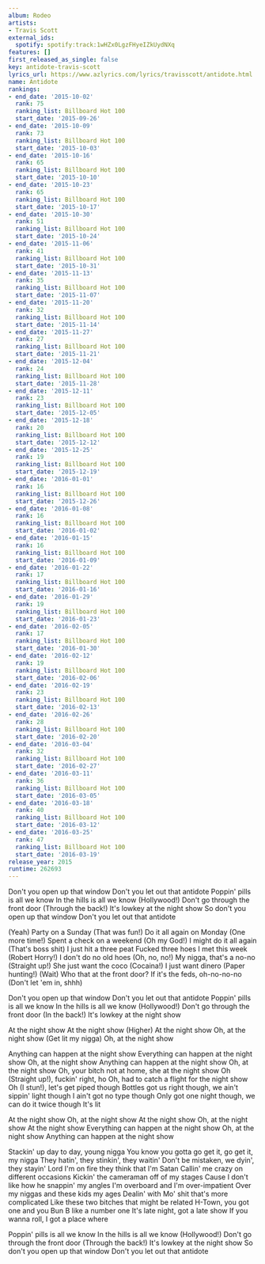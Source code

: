 ```yaml
---
album: Rodeo
artists:
- Travis Scott
external_ids:
  spotify: spotify:track:1wHZx0LgzFHyeIZkUydNXq
features: []
first_released_as_single: false
key: antidote-travis-scott
lyrics_url: https://www.azlyrics.com/lyrics/travisscott/antidote.html
name: Antidote
rankings:
- end_date: '2015-10-02'
  rank: 75
  ranking_list: Billboard Hot 100
  start_date: '2015-09-26'
- end_date: '2015-10-09'
  rank: 73
  ranking_list: Billboard Hot 100
  start_date: '2015-10-03'
- end_date: '2015-10-16'
  rank: 65
  ranking_list: Billboard Hot 100
  start_date: '2015-10-10'
- end_date: '2015-10-23'
  rank: 65
  ranking_list: Billboard Hot 100
  start_date: '2015-10-17'
- end_date: '2015-10-30'
  rank: 51
  ranking_list: Billboard Hot 100
  start_date: '2015-10-24'
- end_date: '2015-11-06'
  rank: 41
  ranking_list: Billboard Hot 100
  start_date: '2015-10-31'
- end_date: '2015-11-13'
  rank: 35
  ranking_list: Billboard Hot 100
  start_date: '2015-11-07'
- end_date: '2015-11-20'
  rank: 32
  ranking_list: Billboard Hot 100
  start_date: '2015-11-14'
- end_date: '2015-11-27'
  rank: 27
  ranking_list: Billboard Hot 100
  start_date: '2015-11-21'
- end_date: '2015-12-04'
  rank: 24
  ranking_list: Billboard Hot 100
  start_date: '2015-11-28'
- end_date: '2015-12-11'
  rank: 23
  ranking_list: Billboard Hot 100
  start_date: '2015-12-05'
- end_date: '2015-12-18'
  rank: 20
  ranking_list: Billboard Hot 100
  start_date: '2015-12-12'
- end_date: '2015-12-25'
  rank: 19
  ranking_list: Billboard Hot 100
  start_date: '2015-12-19'
- end_date: '2016-01-01'
  rank: 16
  ranking_list: Billboard Hot 100
  start_date: '2015-12-26'
- end_date: '2016-01-08'
  rank: 16
  ranking_list: Billboard Hot 100
  start_date: '2016-01-02'
- end_date: '2016-01-15'
  rank: 16
  ranking_list: Billboard Hot 100
  start_date: '2016-01-09'
- end_date: '2016-01-22'
  rank: 17
  ranking_list: Billboard Hot 100
  start_date: '2016-01-16'
- end_date: '2016-01-29'
  rank: 19
  ranking_list: Billboard Hot 100
  start_date: '2016-01-23'
- end_date: '2016-02-05'
  rank: 17
  ranking_list: Billboard Hot 100
  start_date: '2016-01-30'
- end_date: '2016-02-12'
  rank: 19
  ranking_list: Billboard Hot 100
  start_date: '2016-02-06'
- end_date: '2016-02-19'
  rank: 23
  ranking_list: Billboard Hot 100
  start_date: '2016-02-13'
- end_date: '2016-02-26'
  rank: 28
  ranking_list: Billboard Hot 100
  start_date: '2016-02-20'
- end_date: '2016-03-04'
  rank: 32
  ranking_list: Billboard Hot 100
  start_date: '2016-02-27'
- end_date: '2016-03-11'
  rank: 36
  ranking_list: Billboard Hot 100
  start_date: '2016-03-05'
- end_date: '2016-03-18'
  rank: 40
  ranking_list: Billboard Hot 100
  start_date: '2016-03-12'
- end_date: '2016-03-25'
  rank: 47
  ranking_list: Billboard Hot 100
  start_date: '2016-03-19'
release_year: 2015
runtime: 262693
---
```

Don't you open up that window
Don't you let out that antidote
Poppin' pills is all we know
In the hills is all we know (Hollywood!)
Don't go through the front door (Through the back!)
It's lowkey at the night show
So don't you open up that window
Don't you let out that antidote

(Yeah) Party on a Sunday (That was fun!)
Do it all again on Monday (One more time!)
Spent a check on a weekend (Oh my God!)
I might do it all again (That's boss shit)
I just hit a three peat
Fucked three hoes I met this week (Robert Horry!)
I don't do no old hoes (Oh, no, no!)
My nigga, that's a no-no (Straight up!)
She just want the coco (Cocaina!)
I just want dinero (Paper hunting!)
(Wait) Who that at the front door?
If it's the feds, oh-no-no-no (Don't let 'em in, shhh)

Don't you open up that window
Don't you let out that antidote
Poppin' pills is all we know
In the hills is all we know (Hollywood!)
Don't go through the front door (In the back!)
It's lowkey at the night show

At the night show
At the night show (Higher)
At the night show
Oh, at the night show (Get lit my nigga)
Oh, at the night show

Anything can happen at the night show
Everything can happen at the night show
Oh, at the night show
Anything can happen at the night show
Oh, at the night show
Oh, your bitch not at home, she at the night show
Oh (Straight up!), fuckin' right, ho
Oh, had to catch a flight for the night show
Oh (I stun!), let's get piped though
Bottles got us right though, we ain't sippin' light though
I ain't got no type though
Only got one night though, we can do it twice though
It's lit

At the night show
Oh, at the night show
At the night show
Oh, at the night show
At the night show
Everything can happen at the night show
Oh, at the night show
Anything can happen at the night show

Stackin' up day to day, young nigga
You know you gotta go get it, go get it, my nigga
They hatin', they stinkin', they waitin'
Don't be mistaken, we dyin', they stayin'
Lord I'm on fire they think that I'm Satan
Callin' me crazy on different occasions
Kickin' the cameraman off of my stages
Cause I don't like how he snappin' my angles
I'm overboard and I'm over-impatient
Over my niggas and these kids my ages
Dealin' with Mo' shit that's more complicated
Like these two bitches that might be related
H-Town, you got one and you Bun B like a number one
It's late night, got a late show
If you wanna roll, I got a place where

Poppin' pills is all we know
In the hills is all we know (Hollywood!)
Don't go through the front door (Through the back!)
It's lowkey at the night show
So don't you open up that window
Don't you let out that antidote
